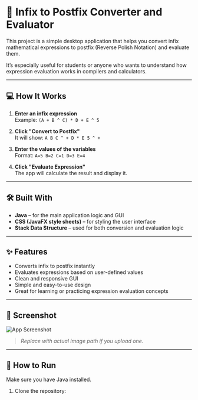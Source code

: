 # 🧮 Infix to Postfix Converter and Evaluator

This project is a simple desktop application that helps you convert infix mathematical expressions to postfix (Reverse Polish Notation) and evaluate them.

It’s especially useful for students or anyone who wants to understand how expression evaluation works in compilers and calculators.

---

## 💻 How It Works

1. **Enter an infix expression**  
   Example: `(A + B ^ C) * D + E ^ 5`

2. **Click "Convert to Postfix"**  
   It will show: `A B C ^ + D * E 5 ^ +`

3. **Enter the values of the variables**  
   Format: `A=5 B=2 C=1 D=3 E=4`

4. **Click "Evaluate Expression"**  
   The app will calculate the result and display it.

---

## 🛠️ Built With

- **Java** – for the main application logic and GUI  
- **CSS (JavaFX style sheets)** – for styling the user interface  
- **Stack Data Structure** – used for both conversion and evaluation logic

---

## ✨ Features

- Converts infix to postfix instantly  
- Evaluates expressions based on user-defined values  
- Clean and responsive GUI  
- Simple and easy-to-use design  
- Great for learning or practicing expression evaluation concepts

---

## 📸 Screenshot

![App Screenshot](path/to/screenshot.png)  
> _Replace with actual image path if you upload one._

---

## 📂 How to Run

Make sure you have Java installed.

1. Clone the repository:
   ```bash
